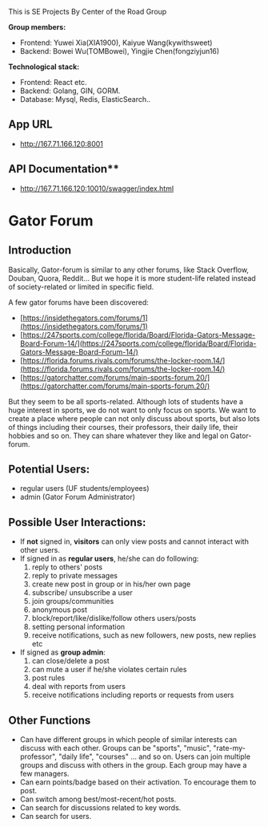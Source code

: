This is SE Projects By Center of the Road Group

**Group members:**
- Frontend: Yuwei Xia(XIA1900), Kaiyue Wang(kywithsweet)
- Backend: Bowei Wu(TOMBowei), Yingjie Chen(fongziyjun16)

**Technological stack:**
- Frontend: React etc.
- Backend: Golang, GIN,  GORM.
- Database: Mysql, Redis, ElasticSearch..

## App URL

- http://167.71.166.120:8001

## API Documentation**

- http://167.71.166.120:10010/swagger/index.html



# Gator Forum

## Introduction
Basically, Gator-forum is similar to any other forums, like Stack Overflow, Douban, Quora, Reddit… But we hope it is more student-life related instead of society-related or limited in specific field.

A few gator forums have been discovered:
-   [https://insidethegators.com/forums/1](https://insidethegators.com/forums/1)
-   [https://247sports.com/college/florida/Board/Florida-Gators-Message-Board-Forum-14/](https://247sports.com/college/florida/Board/Florida-Gators-Message-Board-Forum-14/)
-   [https://florida.forums.rivals.com/forums/the-locker-room.14/](https://florida.forums.rivals.com/forums/the-locker-room.14/)
-   [https://gatorchatter.com/forums/main-sports-forum.20/](https://gatorchatter.com/forums/main-sports-forum.20/)

But they seem to be all sports-related. Although lots of students have a huge interest in sports, we do not want to only focus on sports. We want to create a place where people can not only discuss about sports, but also lots of things including their courses, their professors, their daily life, their hobbies and so on. They can share whatever they like and legal on Gator-forum.

## Potential Users:

- regular users (UF students/employees)
- admin (Gator Forum Administrator)


## Possible User Interactions:

-  If **not** signed in, **visitors** can only view posts and cannot interact with other users.
- If signed in as **regular users**, he/she can do following: 
	1. reply to others' posts
	2. reply to private messages
	3. create new post in group or in his/her own page
	4. subscribe/ unsubscribe a user
	5. join groups/communities
	6. anonymous post
	7. block/report/like/dislike/follow others users/posts
	8. setting personal information
	9. receive notifications, such as new followers, new posts, new replies etc
-   If signed as **group admin**:
	1. can close/delete a post
	2. can mute a user if he/she violates certain rules
	3. post rules
	4. deal with reports from users
	5. receive notifications including reports or requests from users

## Other Functions
- Can have different groups in which people of similar interests can discuss with each other. Groups can be "sports", "music", "rate-my-professor", "daily life", "courses" ... and so on. Users can join multiple groups and discuss with others in the group. Each group may have a few managers.
- Can earn points/badge based on their activation. To encourage them to post.
- Can switch among best/most-recent/hot posts.
- Can search for discussions related to key words.
- Can search for users.
